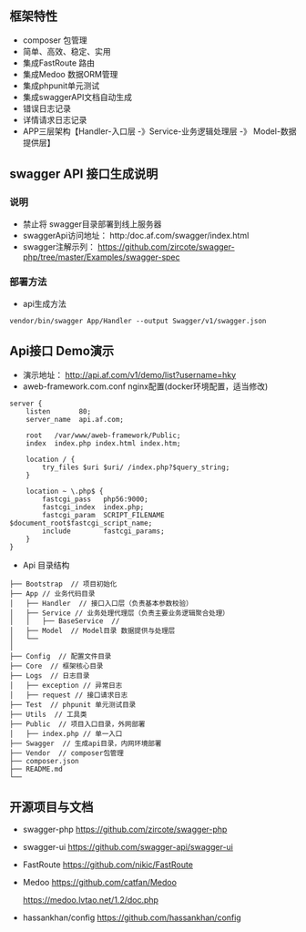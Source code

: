 ## 框架特性

- composer 包管理
- 简单、高效、稳定、实用
- 集成FastRoute 路由
- 集成Medoo 数据ORM管理
- 集成phpunit单元测试
- 集成swaggerAPI文档自动生成
- 错误日志记录
- 详情请求日志记录
- APP三层架构【Handler-入口层 -》Service-业务逻辑处理层 -》 Model-数据提供层】


## swagger API 接口生成说明
### 说明
- 禁止将 swagger目录部署到线上服务器
- swaggerApi访问地址： http:/doc.af.com/swagger/index.html
- swagger注解示列： https://github.com/zircote/swagger-php/tree/master/Examples/swagger-spec
### 部署方法
- api生成方法

```vendor/bin/swagger App/Handler --output Swagger/v1/swagger.json```

## Api接口 Demo演示
- 演示地址： http://api.af.com/v1/demo/list?username=hky
- aweb-framework.com.conf nginx配置(docker环境配置，适当修改)
```
server {
	listen       80;
	server_name  api.af.com;

	root   /var/www/aweb-framework/Public;
	index  index.php index.html index.htm;

	location / {
		try_files $uri $uri/ /index.php?$query_string;
	}

	location ~ \.php$ {
		fastcgi_pass   php56:9000;
		fastcgi_index  index.php;
		fastcgi_param  SCRIPT_FILENAME  $document_root$fastcgi_script_name;
		include        fastcgi_params;
	}
}
```
- Api 目录结构
```
├── Bootstrap  // 项目初始化
├── App // 业务代码目录
│   ├── Handler  // 接口入口层（负责基本参数校验）
│   ├── Service // 业务处理代理层（负责主要业务逻辑聚合处理）
│   │   ├── BaseService  // 
│   ├── Model  // Model目录 数据提供与处理层
│   └──
│ 
├── Config  // 配置文件目录
├── Core  // 框架核心目录
├── Logs  // 日志目录
│   ├── exception // 异常日志
│   ├── request // 接口请求日志
├── Test  // phpunit 单元测试目录
├── Utils  // 工具类
├── Public  // 项目入口目录，外网部署
│   ├── index.php // 单一入口
├── Swagger  // 生成api目录，内网环境部署
├── Vendor  // composer包管理
├── composer.json
├── README.md
└──  
```

## 开源项目与文档
- swagger-php https://github.com/zircote/swagger-php
- swagger-ui https://github.com/swagger-api/swagger-ui
- FastRoute https://github.com/nikic/FastRoute
- Medoo 
    https://github.com/catfan/Medoo
    
    https://medoo.lvtao.net/1.2/doc.php
- hassankhan/config https://github.com/hassankhan/config